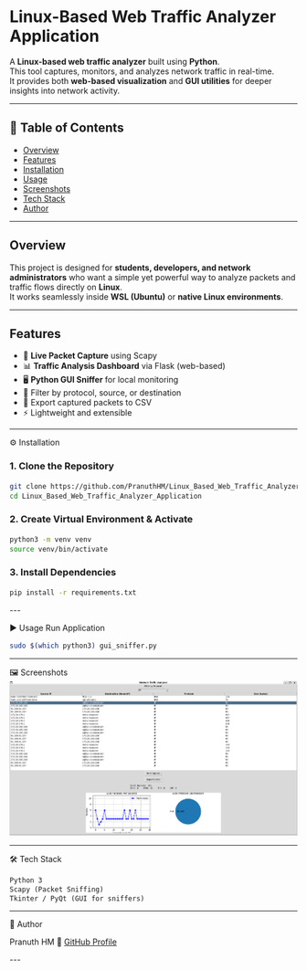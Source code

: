 # Linux-Based Web Traffic Analyzer Application  

A **Linux-based web traffic analyzer** built using **Python**.  
This tool captures, monitors, and analyzes network traffic in real-time.  
It provides both **web-based visualization** and **GUI utilities** for deeper insights into network activity.  

---

## 📌 Table of Contents
- [Overview](#overview)  
- [Features](#features)  
- [Installation](#installation)
- [Usage](#usage)
- [Screenshots](#screenshots)
- [Tech Stack](#tech-stack)
- [Author](#author)

---

## Overview  
This project is designed for **students, developers, and network administrators** who want a simple yet powerful way to analyze packets and traffic flows directly on **Linux**.  
It works seamlessly inside **WSL (Ubuntu)** or **native Linux environments**.  

---

## Features  
- 📡 **Live Packet Capture** using Scapy  
- 📊 **Traffic Analysis Dashboard** via Flask (web-based)  
- 🖥️ **Python GUI Sniffer** for local monitoring  
- 🔎 Filter by protocol, source, or destination  
- 📂 Export captured packets to CSV  
- ⚡ Lightweight and extensible  

---
<a name="installation"> ⚙️ Installation  

### 1. Clone the Repository  
```bash
git clone https://github.com/PranuthHM/Linux_Based_Web_Traffic_Analyzer_Application.git
cd Linux_Based_Web_Traffic_Analyzer_Application
```

### 2. Create Virtual Environment & Activate
```bash
python3 -m venv venv
source venv/bin/activate
```

### 3. Install Dependencies
```bash
pip install -r requirements.txt
```
</a>
---

<a name="usage"> ▶️ Usage
Run Application
``` bash
sudo $(which python3) gui_sniffer.py
```
</a>

---

<a name="screenshots"> 🖼️ Screenshots
![Application](https://github.com/PranuthHM/Linux_Based_Web_Traffic_Analyzer_Application/blob/main/images/Application.png?raw=true)
</a>

---
<a name="tech-stack"> 🛠️ Tech Stack

    Python 3
    Scapy (Packet Sniffing)
    Tkinter / PyQt (GUI for sniffers)
</a>

---
<a name="author"> 👤 Author

Pranuth HM
🔗 [GitHub Profile](https://github.com/PranuthHM)

</a>
---





